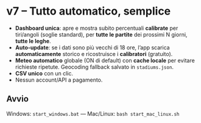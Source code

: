 # v7 – Tutto automatico, semplice
- **Dashboard unica**: apre e mostra subito percentuali **calibrate** per tiri/angoli (soglie standard), per **tutte le partite** dei prossimi N giorni, **tutte le leghe**.
- **Auto‑update**: se i dati sono più vecchi di 18 ore, l’app scarica **automaticamente** storico e ricostruisce i **calibratori** (gratuito).
- **Meteo automatico** globale (ON di default) con **cache locale** per evitare richieste ripetute. Geocoding fallback salvato in `stadiums.json`.
- **CSV unico** con un clic.
- Nessun account/API a pagamento.

## Avvio
Windows: `start_windows.bat` — Mac/Linux: `bash start_mac_linux.sh`
